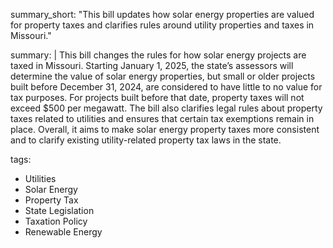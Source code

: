 summary_short: "This bill updates how solar energy properties are valued for property taxes and clarifies rules around utility properties and taxes in Missouri."

summary: |
  This bill changes the rules for how solar energy projects are taxed in Missouri. Starting January 1, 2025, the state’s assessors will determine the value of solar energy properties, but small or older projects built before December 31, 2024, are considered to have little to no value for tax purposes. For projects built before that date, property taxes will not exceed $500 per megawatt. The bill also clarifies legal rules about property taxes related to utilities and ensures that certain tax exemptions remain in place. Overall, it aims to make solar energy property taxes more consistent and to clarify existing utility-related property tax laws in the state.

tags:
  - Utilities
  - Solar Energy
  - Property Tax
  - State Legislation
  - Taxation Policy
  - Renewable Energy
